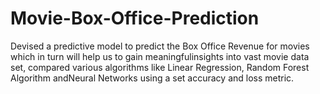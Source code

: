 # Movie-Box-Office-Prediction
Devised a predictive model to predict the Box Office Revenue for movies which in turn will help us to gain meaningfulinsights into vast movie data set, compared various algorithms like Linear Regression, Random Forest Algorithm andNeural Networks using a set accuracy and loss metric.
